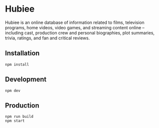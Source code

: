 # Hubiee
Hubiee is an online database of information related to films,
television programs, home videos, video games,
and streaming content online – including cast,
production crew and personal biographies, plot summaries,
trivia, ratings, and fan and critical reviews.

## Installation
```
npm install
```

## Development
```
npm dev
```

## Production
```
npm run build
npm start
```
